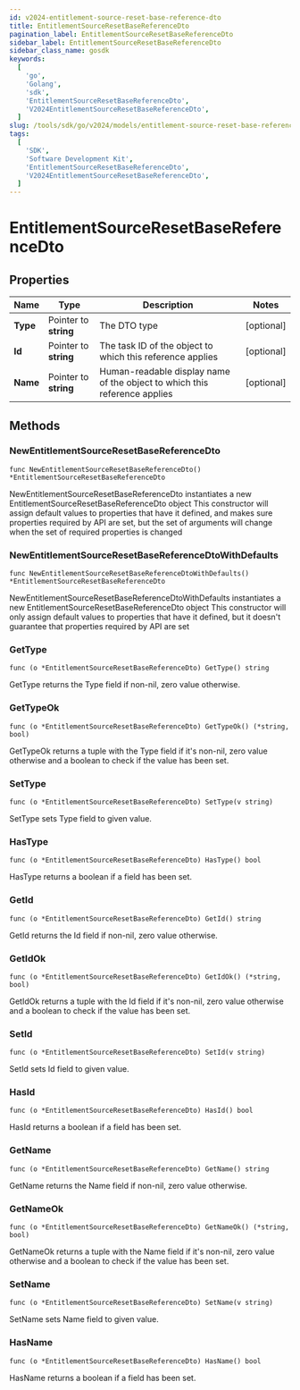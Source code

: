 ```yaml
---
id: v2024-entitlement-source-reset-base-reference-dto
title: EntitlementSourceResetBaseReferenceDto
pagination_label: EntitlementSourceResetBaseReferenceDto
sidebar_label: EntitlementSourceResetBaseReferenceDto
sidebar_class_name: gosdk
keywords:
  [
    'go',
    'Golang',
    'sdk',
    'EntitlementSourceResetBaseReferenceDto',
    'V2024EntitlementSourceResetBaseReferenceDto',
  ]
slug: /tools/sdk/go/v2024/models/entitlement-source-reset-base-reference-dto
tags:
  [
    'SDK',
    'Software Development Kit',
    'EntitlementSourceResetBaseReferenceDto',
    'V2024EntitlementSourceResetBaseReferenceDto',
  ]
---
```


# EntitlementSourceResetBaseReferenceDto

## Properties

| Name | Type | Description | Notes |
| --- | --- | --- | --- |
| **Type** | Pointer to **string** | The DTO type | [optional] |
| **Id** | Pointer to **string** | The task ID of the object to which this reference applies | [optional] |
| **Name** | Pointer to **string** | Human-readable display name of the object to which this reference applies | [optional] |

## Methods

### NewEntitlementSourceResetBaseReferenceDto

`func NewEntitlementSourceResetBaseReferenceDto() *EntitlementSourceResetBaseReferenceDto`

NewEntitlementSourceResetBaseReferenceDto instantiates a new EntitlementSourceResetBaseReferenceDto object This constructor will assign default values to properties that have it defined, and makes sure properties required by API are set, but the set of arguments will change when the set of required properties is changed

### NewEntitlementSourceResetBaseReferenceDtoWithDefaults

`func NewEntitlementSourceResetBaseReferenceDtoWithDefaults() *EntitlementSourceResetBaseReferenceDto`

NewEntitlementSourceResetBaseReferenceDtoWithDefaults instantiates a new EntitlementSourceResetBaseReferenceDto object This constructor will only assign default values to properties that have it defined, but it doesn't guarantee that properties required by API are set

### GetType

`func (o *EntitlementSourceResetBaseReferenceDto) GetType() string`

GetType returns the Type field if non-nil, zero value otherwise.

### GetTypeOk

`func (o *EntitlementSourceResetBaseReferenceDto) GetTypeOk() (*string, bool)`

GetTypeOk returns a tuple with the Type field if it's non-nil, zero value otherwise and a boolean to check if the value has been set.

### SetType

`func (o *EntitlementSourceResetBaseReferenceDto) SetType(v string)`

SetType sets Type field to given value.

### HasType

`func (o *EntitlementSourceResetBaseReferenceDto) HasType() bool`

HasType returns a boolean if a field has been set.

### GetId

`func (o *EntitlementSourceResetBaseReferenceDto) GetId() string`

GetId returns the Id field if non-nil, zero value otherwise.

### GetIdOk

`func (o *EntitlementSourceResetBaseReferenceDto) GetIdOk() (*string, bool)`

GetIdOk returns a tuple with the Id field if it's non-nil, zero value otherwise and a boolean to check if the value has been set.

### SetId

`func (o *EntitlementSourceResetBaseReferenceDto) SetId(v string)`

SetId sets Id field to given value.

### HasId

`func (o *EntitlementSourceResetBaseReferenceDto) HasId() bool`

HasId returns a boolean if a field has been set.

### GetName

`func (o *EntitlementSourceResetBaseReferenceDto) GetName() string`

GetName returns the Name field if non-nil, zero value otherwise.

### GetNameOk

`func (o *EntitlementSourceResetBaseReferenceDto) GetNameOk() (*string, bool)`

GetNameOk returns a tuple with the Name field if it's non-nil, zero value otherwise and a boolean to check if the value has been set.

### SetName

`func (o *EntitlementSourceResetBaseReferenceDto) SetName(v string)`

SetName sets Name field to given value.

### HasName

`func (o *EntitlementSourceResetBaseReferenceDto) HasName() bool`

HasName returns a boolean if a field has been set.
